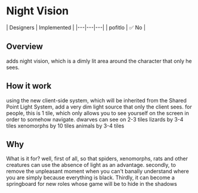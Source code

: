 # Night Vision

| Designers | Implemented |
|---|---|---|
| pofitlo | :white_check_mark: No |


## Overview

adds night vision, which is a dimly lit area around the character that only he sees.

## How it work

using the new client-side system, which will be inherited from the Shared Point Light System, add a very dim light source that only the client sees. 
for people, this is 1 tile, which only allows you to see yourself on the screen in order to somehow navigate.
dwarves can see on 2-3 tiles
lizards by 3-4 tiles
xenomorphs by 10 tiles
animals by 3-4 tiles

## Why

What is it for? well, first of all, so that spiders, xenomorphs, rats and other creatures can use the absence of light as an advantage. secondly, to remove the unpleasant moment when you can't banally understand where you are simply because everything is black. 
Thirdly, it can become a springboard for new roles whose game will be to hide in the shadows

